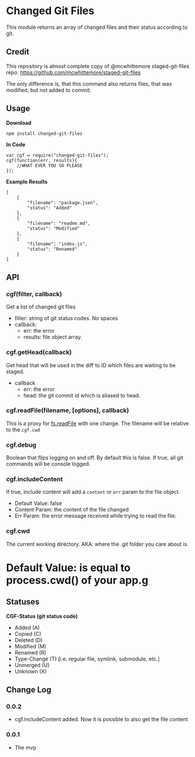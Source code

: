 # Changed Git Files

This module returns an array of changed files and their status according to git.

## Credit

This repository is almost complete copy of @mcwhittemore staged-git-files repo.
https://github.com/mcwhittemore/staged-git-files

The only difference is, that this command also returns files, that was modified, but not added to commit.

## Usage

**Download**

`npm install changed-git-files`

**In Code**

```
var cgf = require("changed-git-files");
cgf(function(err, results){
	//WHAT EVER YOU SO PLEASE
});
```

**Example Results**

```
[
	{
		"filename": "package.json",
		"status": "Added"
	},
	{
		"filename": "readme.md",
		"status": "Modified"
	},
	{
		"filename": "index.js",
		"status": "Renamed"
	}
]
```

## API

### cgf(filter, callback)

Get a list of changed git files

* filter: string of git status codes. No spaces
* callback:
	* err: the error
	* results: file object array.

### cgf.getHead(callback)

Get head that will be used in the diff to ID which files are waiting to be staged.

* callback
	* err: the error
	* head: the git commit id which is aliased to head.

### cgf.readFile(filename, [options], callback)

This is a proxy for [fs.readFile](http://nodejs.org/api/fs.html#fs_fs_readfile_filename_options_callback) with one change. The filename will be relative to the `cgf.cwd`

### cgf.debug

Boolean that flips logging on and off. By default this is false. If true, all git commands will be console logged.

### cgf.includeContent

If true, include content will add a `content` or `err` param to the file object.

* Default Value: false
* Content Param: the content of the file changed
* Err Param: the error message received while trying to read the file.

### cgf.cwd

The current working directory. AKA: where the .git folder you care about is.

# Default Value: is equal to process.cwd() of your app.g

## Statuses

**CGF-Status (git status code)**

* Added (A)
* Copied (C)
* Deleted (D)
* Modified (M)
* Renamed (R)
* Type-Change (T) [i.e. regular file, symlink, submodule, etc.]
* Unmerged (U)
* Unknown (X)

## Change Log

### 0.0.2

* cgf.includeContent added. Now it is possible to also get the file content

### 0.0.1

* The mvp